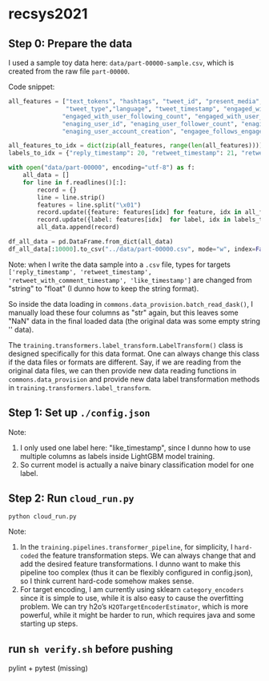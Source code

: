 # recsys2021

## Step 0: Prepare the data
I used a sample toy data here: `data/part-00000-sample.csv`, which is created from the raw file `part-00000`.

Code snippet:
```python
all_features = ["text_tokens", "hashtags", "tweet_id", "present_media", "present_links", "present_domains",\
                "tweet_type","language", "tweet_timestamp", "engaged_with_user_id", "engaged_with_user_follower_count",\
               "engaged_with_user_following_count", "engaged_with_user_is_verified", "engaged_with_user_account_creation",\
               "enaging_user_id", "enaging_user_follower_count", "enaging_user_following_count", "enaging_user_is_verified",\
               "enaging_user_account_creation", "engagee_follows_engager"]

all_features_to_idx = dict(zip(all_features, range(len(all_features))))
labels_to_idx = {"reply_timestamp": 20, "retweet_timestamp": 21, "retweet_with_comment_timestamp": 22, "like_timestamp": 23}

with open("data/part-00000", encoding="utf-8") as f:
    all_data = []
    for line in f.readlines()[:]:
        record = {}
        line = line.strip()
        features = line.split("\x01")
        record.update({feature: features[idx] for feature, idx in all_features_to_idx.items()})
        record.update({label: features[idx]  for label, idx in labels_to_idx.items()})
        all_data.append(record)

df_all_data = pd.DataFrame.from_dict(all_data)
df_all_data[:10000].to_csv("../data/part-00000.csv", mode="w", index=False)
```
Note: when I write the data sample into a `.csv` file, types for targets `['reply_timestamp', 'retweet_timestamp', 'retweet_with_comment_timestamp', 'like_timestamp']` are changed from "string" to "float" (I dunno how to keep the string format).

So inside the data loading in `commons.data_provision.batch_read_dask()`, I manually load these four columns as "str" again, but this leaves some "NaN" data in the final loaded data (the original data was some empty string '' data).

The `training.transformers.label_transform.LabelTransform()` class is designed specifically for this data format. One can always change this class if the data files or formats are different. Say, if we are reading from the original data files, we can then provide new data reading functions in `commons.data_provision` and provide new data label transformation methods in `training.transformers.label_transform`.

## Step 1: Set up `./config.json`
Note:
1. I only used one label here: "like_timestamp", since I dunno how to use multiple columns as labels inside LightGBM model training.
2. So current model is actually a naive binary classification model for one label.


## Step 2: Run `cloud_run.py`
```
python cloud_run.py
```
Note:
1. In the `training.pipelines.transformer_pipeline`, for simplicity, I `hard-coded` the feature transformation steps. We can always change that and add the desired feature transformations. I dunno want to make this pipeline too complex (thus it can be flexibly configured in config.json), so I think current hard-code somehow makes sense.
2. For target encoding, I am currently using sklearn `category_encoders` since it is simple to use, while it is also easy to cause the overfitting problem. We can try h2o’s `H2OTargetEncoderEstimator`, which is more powerful, while it might be harder to run, which requires java and some starting up steps.


## run `sh verify.sh` before pushing
pylint + pytest (missing)

